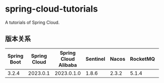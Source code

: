 # spring-cloud-tutorials

A tutorials of Spring Cloud.

## 版本关系

| Spring Boot | Spring Cloud | Spring Cloud Alibaba | Sentinel | Nacos | RocketMQ | Seata |
|-------------|--------------|----------------------|----------|-------|----------|-------|
| 3.2.4       | 2023.0.1     | 2023.0.1.0           | 1.8.6    | 2.3.2 | 5.1.4    | 2.0.0 |
